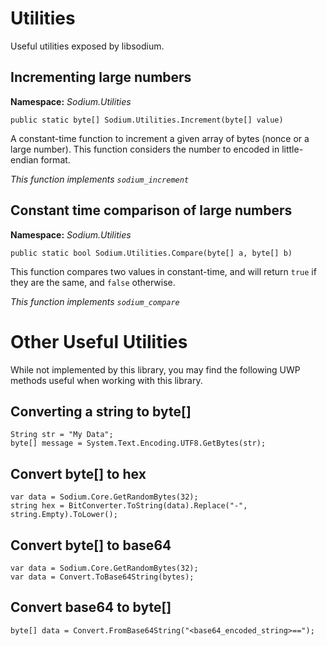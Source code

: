 # Utilities

Useful utilities exposed by libsodium.

## Incrementing large numbers

__Namespace:__ _Sodium.Utilities_

```
public static byte[] Sodium.Utilities.Increment(byte[] value)
```

A constant-time function to increment a given array of bytes (nonce or a large number). This function considers the number to encoded in little-endian format.

_This function implements `sodium_increment`_

## Constant time comparison of large numbers

__Namespace:__ _Sodium.Utilities_
```
public static bool Sodium.Utilities.Compare(byte[] a, byte[] b)
```

This function compares two values in constant-time, and will return `true` if they are the same, and `false` otherwise.

_This function implements `sodium_compare`_

# Other Useful Utilities

While not implemented by this library, you may find the following UWP methods useful when working with this library.

## Converting a string to byte[]

```
String str = "My Data";
byte[] message = System.Text.Encoding.UTF8.GetBytes(str);
```

## Convert byte[] to hex

```
var data = Sodium.Core.GetRandomBytes(32);
string hex = BitConverter.ToString(data).Replace("-", string.Empty).ToLower();
```

## Convert byte[] to base64

```
var data = Sodium.Core.GetRandomBytes(32);
var data = Convert.ToBase64String(bytes);
```

## Convert base64 to byte[]

```
byte[] data = Convert.FromBase64String("<base64_encoded_string>==");
```